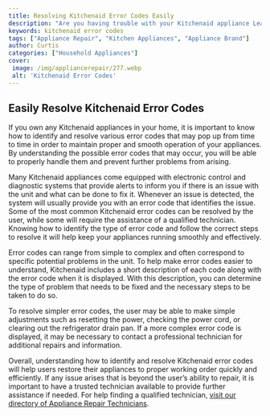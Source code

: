```yaml
---
title: Resolving Kitchenaid Error Codes Easily
description: "Are you having trouble with your Kitchenaid appliance Learn how to easily troubleshoot Kitchenaid error codes and get your appliance back up and running"
keywords: kitchenaid error codes
tags: ["Appliance Repair", "Kitchen Appliances", "Appliance Brand"]
author: Curtis
categories: ["Household Appliances"]
cover: 
 image: /img/appliancerepair/277.webp
 alt: 'Kitchenaid Error Codes'
---
```

## Easily Resolve Kitchenaid Error Codes 

If you own any Kitchenaid appliances in your home, it is important to know how to identify and resolve various error codes that may pop up from time to time in order to maintain proper and smooth operation of your appliances. By understanding the possible error codes that may occur, you will be able to properly handle them and prevent further problems from arising.

Many Kitchenaid appliances come equipped with electronic control and diagnostic systems that provide alerts to inform you if there is an issue with the unit and what can be done to fix it. Whenever an issue is detected, the system will usually provide you with an error code that identifies the issue. Some of the most common Kitchenaid error codes can be resolved by the user, while some will require the assistance of a qualified technician. Knowing how to identify the type of error code and follow the correct steps to resolve it will help keep your appliances running smoothly and effectively. 

Error codes can range from simple to complex and often correspond to specific potential problems in the unit. To help make error codes easier to understand, Kitchenaid includes a short description of each code along with the error code when it is displayed. With this description, you can determine the type of problem that needs to be fixed and the necessary steps to be taken to do so.

To resolve simpler error codes, the user may be able to make simple adjustments such as resetting the power, checking the power cord, or clearing out the refrigerator drain pan. If a more complex error code is displayed, it may be necessary to contact a professional technician for additional repairs and information.

Overall, understanding how to identify and resolve Kitchenaid error codes will help users restore their appliances to proper working order quickly and efficiently. If any issue arises that is beyond the user’s ability to repair, it is important to have a trusted technician available to provide further assistance if needed. For help finding a qualified technician, [visit our directory of Appliance Repair Technicians](./pages/appliance-repair-technicians).
